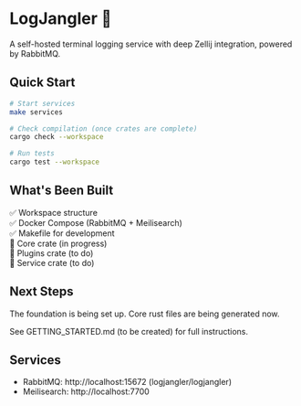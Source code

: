 # LogJangler 🤠

A self-hosted terminal logging service with deep Zellij integration, powered by RabbitMQ.

## Quick Start

```bash
# Start services
make services

# Check compilation (once crates are complete)
cargo check --workspace

# Run tests
cargo test --workspace
```

## What's Been Built

✅ Workspace structure  
✅ Docker Compose (RabbitMQ + Meilisearch)  
✅ Makefile for development  
🚧 Core crate (in progress)  
🚧 Plugins crate (to do)  
🚧 Service crate (to do)

## Next Steps

The foundation is being set up. Core rust files are being generated now.

See GETTING_STARTED.md (to be created) for full instructions.

## Services

- RabbitMQ: http://localhost:15672 (logjangler/logjangler)
- Meilisearch: http://localhost:7700

